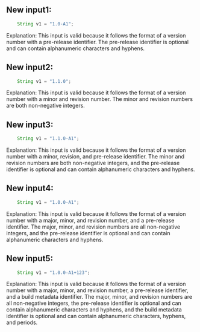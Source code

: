 ## New input1:
```java
    String v1 = "1.0-A1";
```
Explanation: This input is valid because it follows the format of a version number with a pre-release identifier. The pre-release identifier is optional and can contain alphanumeric characters and hyphens.

## New input2:
```java
    String v1 = "1.1.0";
```
Explanation: This input is valid because it follows the format of a version number with a minor and revision number. The minor and revision numbers are both non-negative integers.

## New input3:
```java
    String v1 = "1.1.0-A1";
```
Explanation: This input is valid because it follows the format of a version number with a minor, revision, and pre-release identifier. The minor and revision numbers are both non-negative integers, and the pre-release identifier is optional and can contain alphanumeric characters and hyphens.

## New input4:
```java
    String v1 = "1.0.0-A1";
```
Explanation: This input is valid because it follows the format of a version number with a major, minor, and revision number, and a pre-release identifier. The major, minor, and revision numbers are all non-negative integers, and the pre-release identifier is optional and can contain alphanumeric characters and hyphens.

## New input5:
```java
    String v1 = "1.0.0-A1+123";
```
Explanation: This input is valid because it follows the format of a version number with a major, minor, and revision number, a pre-release identifier, and a build metadata identifier. The major, minor, and revision numbers are all non-negative integers, the pre-release identifier is optional and can contain alphanumeric characters and hyphens, and the build metadata identifier is optional and can contain alphanumeric characters, hyphens, and periods.
